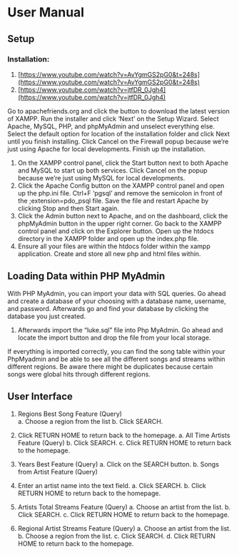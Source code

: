 # User Manual
## Setup
### Installation:
1. [https://www.youtube.com/watch?v=AvYgmGS2pG0&t=248s](https://www.youtube.com/watch?v=AvYgmGS2pG0&t=248s)
2. [https://www.youtube.com/watch?v=jtfDR_0Jgh4](https://www.youtube.com/watch?v=jtfDR_0Jgh4)

Go to apachefriends.org and click the button to download the latest version of XAMPP. Run the installer and click ‘Next’ on the Setup Wizard. Select Apache, MySQL, PHP, and phpMyAdmin and unselect everything else. Select the default option for location of the installation folder and click Next until you finish installing. Click Cancel on the Firewall popup because we’re just using Apache for local developments. Finish up the installation. 
1. On the XAMPP control panel, click the Start button next to both Apache and MySQL to start up both services. Click Cancel on the popup because we’re just using MySQL for local developments.
2. Click the Apache Config button on the XAMPP control panel and open up the php.ini file. Ctrl+F ‘pgsql’ and remove the semicolon in front of the ;extension=pdo_psql file. Save the file and restart Apache by clicking Stop and then Start again.
3. Click the Admin button next to Apache, and on the dashboard, click the phpMyAdmin button in the upper right corner. Go back to the XAMPP control panel and click on the Explorer button. Open up the htdocs directory in the XAMPP folder and open up the index.php file. 
4. Ensure all your files are within the htdocs folder within the xampp application. Create and store all new php and html files within.

## Loading Data within PHP MyAdmin

With PHP MyAdmin, you can import your data with SQL queries. Go ahead and create a database of your choosing with a database name, username, and password. Afterwards go and find your database by clicking the database you just created.
1. Afterwards import the “luke.sql” file into Php MyAdmin. Go ahead and locate the import button and drop the file from your local storage. 

If everything is imported correctly, you can find the song table within your PhpMyadmin and be able to see all the different songs and streams within different regions. Be aware there might be duplicates because certain songs were global hits through different regions.

## User Interface

1. Regions Best Song Feature (Query)  
  a. Choose a region from the list 
  b. Click SEARCH.

2. Click RETURN HOME to return back to the homepage.
a. All Time Artists Feature (Query)
b. Click SEARCH.
c. Click RETURN HOME to return back to the homepage.
3. Years Best Feature (Query)
a. Click on the SEARCH button.
b. Songs from Artist Feature (Query)
4. Enter an artist name into the text field.
a. Click SEARCH.
b. Click RETURN HOME to return back to the homepage.
5. Artists Total Streams Feature (Query)
a. Choose an artist from the list.
b. Click SEARCH.
c. Click RETURN HOME to return back to the homepage.
6. Regional Artist Streams Feature (Query)
a. Choose an artist from the list.
b. Choose a region from the list.
c. Click SEARCH.
d. Click RETURN HOME to return back to the homepage.
